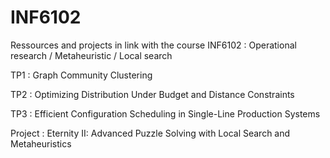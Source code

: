 # INF6102
Ressources and projects in link with the course INF6102 : Operational research / Metaheuristic / Local search

TP1 : Graph Community Clustering 

TP2 : Optimizing Distribution Under Budget and Distance Constraints

TP3 : Efficient Configuration Scheduling in Single-Line Production Systems

Project : Eternity II: Advanced Puzzle Solving with Local Search and Metaheuristics